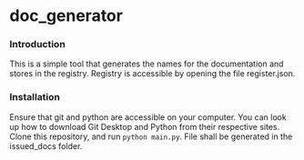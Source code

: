 # doc_generator

### Introduction

This is a simple tool that generates the names for the documentation and stores in the registry. Registry is accessible by opening the file register.json.


### Installation

Ensure that git and python are accessible on your computer. You can look up how to download Git Desktop and Python from their respective sites. Clone this repository, and
run <code>python main.py</code>. File shall be generated in the issued_docs folder.

